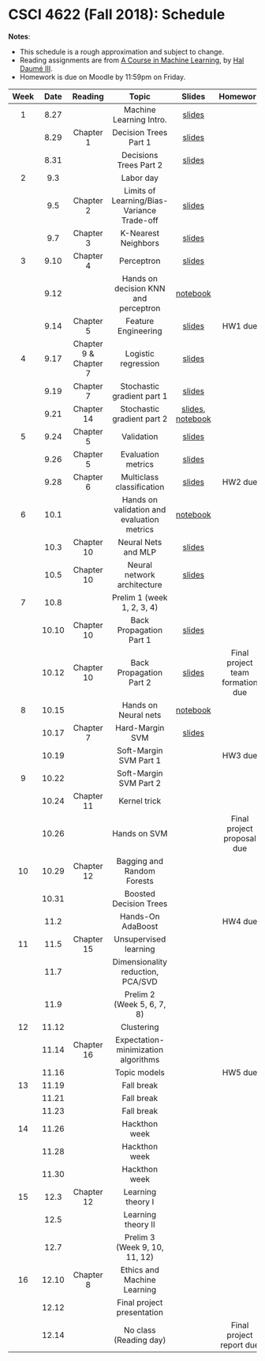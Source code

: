 # CSCI 4622 (Fall 2018): Schedule

**Notes**:

- This schedule is a rough approximation and subject to change.
- Reading assignments are from [A Course in Machine Learning](http://ciml.info/), by [Hal Daumé III](http://hal3.name/).
- Homework is due on Moodle by 11:59pm on Friday.


| Week   | Date         | Reading      |                   Topic               	   | Slides      | Homework   | 
|:------:|:------------:| :-----------:| :----------------------------------------:|:-----------:|:----------:|
| 1 | 8.27 |  | Machine Learning Intro.  | [slides](https://chenhaot.com/courses/csci4622/slides/lec1.pdf) | |
| | 8.29 | Chapter 1 | Decision Trees Part 1 |[slides](https://chenhaot.com/courses/csci4622/slides/lec2.pdf) | |
| | 8.31 | | Decisions Trees Part 2 | [slides](https://chenhaot.com/courses/csci4622/slides/lec3.pdf) | |
| 2 | 9.3 |  | Labor day | | |
| | 9.5 | Chapter 2 | Limits of Learning/Bias-Variance Trade-off | [slides](https://chenhaot.com/courses/csci4622/slides/lec4.pdf) | |
| | 9.7 |  Chapter 3 | K-Nearest Neighbors | [slides](https://chenhaot.com/courses/csci4622/slides/lec5.pdf) | |
| 3 | 9.10 | Chapter 4 | Perceptron  | [slides](https://chenhaot.com/courses/csci4622/slides/lec6.pdf) | |
| | 9.12 |  | Hands on decision KNN and perceptron | [notebook](https://github.com/BoulderDS/CSCI-4622-Machine-Learning-18fa/tree/master/notebooks) |  |
| | 9.14 | Chapter 5 | Feature Engineering |  [slides](https://chenhaot.com/courses/csci4622/slides/lec7.pdf) | HW1 due |
| 4 | 9.17 | Chapter 9 & Chapter 7 | Logistic regression| [slides](https://chenhaot.com/courses/csci4622/slides/lec8.pdf) | |
| | 9.19 | Chapter 7 | Stochastic gradient part 1 | [slides](https://chenhaot.com/courses/csci4622/slides/lec9.pdf) |
| | 9.21 | Chapter 14  | Stochastic gradient part 2  | [slides](https://chenhaot.com/courses/csci4622/slides/lec10.pdf), [notebook](https://github.com/BoulderDS/CSCI-4622-Machine-Learning-18fa/tree/master/notebooks) | |
| 5 | 9.24 | Chapter 5 | Validation  |[slides](https://chenhaot.com/courses/csci4622/slides/lec11.pdf) | |
| | 9.26 |Chapter 5 | Evaluation metrics  | [slides](https://chenhaot.com/courses/csci4622/slides/lec12.pdf) | |
| | 9.28 |Chapter 6 |Multiclass classification| [slides](https://chenhaot.com/courses/csci4622/slides/lec13.pdf) | HW2 due |
| 6 | 10.1 | |   Hands on validation and evaluation metrics | [notebook](https://github.com/BoulderDS/CSCI-4622-Machine-Learning-18fa/tree/master/notebooks)  | |
| | 10.3 | Chapter 10 | Neural Nets and MLP | [slides](https://chenhaot.com/courses/csci4622/slides/lec14.pdf) | |
| | 10.5 | Chapter 10 | Neural network architecture	 | [slides](https://chenhaot.com/courses/csci4622/slides/lec15.pdf) |  |
| 7 | 10.8 | | Prelim 1 (week 1, 2, 3, 4) | | |
| | 10.10 | Chapter 10 | Back Propagation Part 1 | [slides](https://chenhaot.com/courses/csci4622/slides/lec16.pdf) | |
| | 10.12 | Chapter 10 | Back Propagation Part 2 | [slides](https://chenhaot.com/courses/csci4622/slides/lec16.pdf)  | Final project team formation due|
| 8 | 10.15 | | Hands on Neural nets	 | [notebook](https://github.com/BoulderDS/CSCI-4622-Machine-Learning-18fa/tree/master/notebooks) | |
| | 10.17 | Chapter 7  | Hard-Margin SVM | [slides](https://chenhaot.com/courses/csci4622/slides/lec17.pdf) | |
| | 10.19 | | Soft-Margin SVM Part 1 | | HW3  due |
| 9 | 10.22 | | Soft-Margin SVM Part 2 | | |
| | 10.24 | Chapter 11 | Kernel trick | | |
| | 10.26 |  | Hands on SVM | | Final project proposal due |
| 10 | 10.29 | Chapter 12 | Bagging and Random Forests   | | |
| | 10.31 | | Boosted Decision Trees	| | |
| | 11.2 | | Hands-On AdaBoost | | HW4 due |
| 11 | 11.5 | Chapter 15| Unsupervised learning | | |
| | 11.7 |  |  Dimensionality reduction, PCA/SVD  | | |
| | 11.9 | | Prelim 2 (Week 5, 6, 7, 8)  | |  |
| 12 | 11.12 | |  Clustering | | |
| | 11.14 | Chapter 16 | Expectation-minimization algorithms | | |
| | 11.16 | | Topic models | | HW5 due |
| 13 | 11.19 | | Fall break | | |
| | 11.21 | | Fall break | | |
| | 11.23 | | Fall break | | |
| 14 | 11.26 | | Hackthon week  | | |
| | 11.28 | | Hackthon week | | |
| | 11.30 | | Hackthon week | | |
| 15 | 12.3 | Chapter 12 | Learning theory I | | |
| | 12.5 | | Learning theory II| | |
| | 12.7 | | Prelim 3 (Week 9, 10, 11, 12) | | |
| 16 | 12.10 | Chapter 8 | Ethics and Machine Learning | | |
| | 12.12 |  | Final project presentation | | |
| | 12.14 | | No class (Reading day) | | Final project report due|
